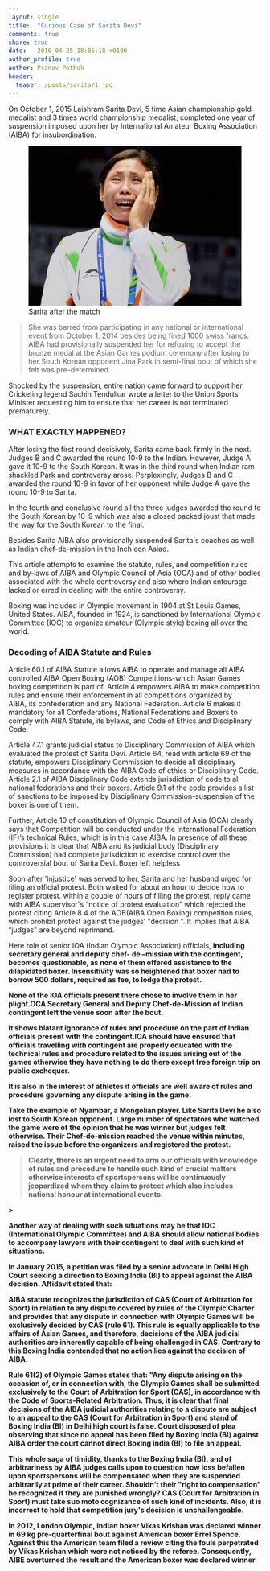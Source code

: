 ```yaml
---
layout: single
title:  "Curious Case of Sarita Devi"
comments: true
share: true
date:   2016-04-25 18:05:18 +0100
author_profile: true
author: Pranav Pathak
header:
  teaser: /posts/sarita/1.jpg
---
```


On October 1, 2015 Laishram Sarita Devi, 5 time Asian championship gold medalist and 3 times world championship medalist, completed one year of suspension imposed upon her by International Amateur Boxing Association (AIBA) for insubordination. 

<figure class="half">
<a href="/images/posts/sarita/1.jpg"><img src="/images/posts/sarita/1.jpg"></a>
<figcaption>Sarita after the match</figcaption>
</figure>
<blockquote>
She was barred from participating in any national or international event from October 1, 2014 besides being fined 1000 swiss francs. AIBA had provisionally suspended her for refusing to accept the bronze medal at the Asian Games podium ceremony after losing to her South Korean opponent Jina Park in semi-final bout of which she felt was pre-determined.
</blockquote> 


Shocked by the suspension, entire nation came forward to support her. Cricketing legend Sachin Tendulkar wrote a letter to the Union Sports Minister requesting him to ensure that her career is not terminated prematurely.


### WHAT EXACTLY HAPPENED?
After losing the first round decisively, Sarita came back firmly in the next. Judges B and C awarded the round 10-9 to the Indian. However, Judge A gave it 10-9 to the South Korean. It was in the third round when Indian ram shackled Park and controversy arose. Perplexingly, Judges B and C awarded the round 10-9 in favor of her opponent while Judge A gave the round 10-9 to Sarita.

In the fourth and conclusive round all the three judges awarded the round to the South Korean by 10-9 which was also a closed packed joust that made the way for the South Korean to the final. 

Besides Sarita AIBA also provisionally suspended Sarita's coaches as well as Indian chef-de-mission in the Inch eon Asiad.

This article attempts to examine the statute, rules, and competition rules and by-laws of AIBA and Olympic Council of Asia (OCA) and of other bodies associated with the whole controversy and also where Indian entourage lacked or erred in dealing with the entire controversy.

Boxing was included in Olympic movement in 1904 at St Louis Games, United States. AIBA, founded in 1924, is sanctioned by International Olympic Committee (IOC) to organize amateur (Olympic style) boxing all over the world. 

### Decoding of AIBA Statute and Rules

Article 60.1 of AIBA Statute allows AIBA to operate and manage all AIBA controlled AIBA Open Boxing (AOB) Competitions-which Asian Games boxing competition is part of. Article 4 empowers AIBA to make competition rules and ensure their enforcement in all competitions organized by AIBA, its confederation and any National Federation. Article 6 makes it mandatory for all Confederations, National Federations and Boxers to comply with AIBA Statute, its bylaws, and Code of Ethics and Disciplinary Code. 

Article 47.1 grants judicial status to Disciplinary Commission of AIBA which evaluated the protest of Sarita Devi. Article 64, read with article 69 of the statute, empowers Disciplinary Commission to decide all disciplinary measures in accordance with the AIBA Code of ethics or Disciplinary Code. Article 2.1 of AIBA Disciplinary Code extends jurisdiction of code to all national federations and their boxers. Article 9.1 of the code provides a list of sanctions to be imposed by Disciplinary Commission-suspension of the boxer is one of them. 

Further, Article 10 of constitution of Olympic Council of Asia (OCA) clearly says that Competition will be conducted under the International Federation (IF)’s technical Rules, which is in this case AIBA.
In presence of all these provisions it is clear that AIBA and its judicial body (Disciplinary Commission) had complete jurisdiction to exercise control over the controversial bout of Sarita Devi. 
Boxer left helpless

Soon after 'injustice' was served to her, Sarita and her husband urged for filing an official protest. Both waited for about an hour to decide how to register protest. within a couple of hours of filling the protest, reply  came with  AIBA supervisor's  “notice  of  protest  evaluation” which rejected the protest citing  Article 8.4  of the  AOB(AIBA Open Boxing)  competition  rules, which prohibit  protest  against  the  judges’  "decision ”. It implies that AIBA “judges" are beyond reprimand.

Here role of senior IOA (Indian Olympic Association) officials, <b>including secretary general and deputy chef- de –mission with the contingent, becomes questionable, as none of them offered assistance to the dilapidated boxer. Insensitivity was so heightened that boxer had to borrow 500 dollars, required as fee, to lodge the protest.<b>

None of the IOA officials present there chose to involve them in her plight.OCA Secretary General and Deputy Chef-de-Mission of Indian contingent left the venue soon after the bout. 

It shows blatant ignorance of rules and procedure on the part of Indian officials present with the contingent.IOA should have ensured that officials travelling with contingent are properly educated with the technical rules  and procedure related to the issues arising out of the games otherwise they have nothing to do there except free foreign trip on public exchequer. 

It is also in the interest of athletes if officials are well aware of rules and procedure governing any dispute arising in the game. 

Take the example of Nyambar, a Mongolian player. Like Sarita Devi he also lost to South Korean opponent. Large number of spectators who watched the game were of the opinion that he was winner but judges felt otherwise. Their Chef-de-mission reached the venue within minutes, raised the issue before the organizers and registered the protest. 

<blockquote>Clearly, there is an urgent need to arm our officials with knowledge of rules and procedure to handle such kind of crucial matters otherwise interests of sportspersons will be continuously jeopardized whom they claim to protect which also includes national honour at international events.</blockquote>> 

Another way of dealing with such situations may be that IOC (International Olympic Committee) and AIBA should allow national bodies to accompany lawyers with their contingent to deal with such kind of situations.

In January 2015, a petition was filed by a senior advocate in Delhi High Court seeking a direction to Boxing India (BI) to appeal against the AIBA decision. Affidavit stated that:

AIBA statute recognizes the jurisdiction of CAS (Court of Arbitration for Sport) in relation to any dispute covered by rules of the Olympic Charter and provides that any dispute in connection with Olympic Games will be exclusively decided by CAS (rule 61). This rule is equally applicable to the affairs of Asian Games, and therefore, decisions of the AIBA judicial authorities are inherently capable of being challenged in CAS. 
Contrary to this Boxing India contended that no action lies against the decision of AIBA.

Rule 61(2) of Olympic Games states that: "Any dispute arising on the occasion of, or in connection with, the Olympic Games shall be submitted exclusively to the Court of Arbitration for Sport (CAS), in accordance with the Code of Sports-Related Arbitration. 
Thus, it is clear that final decisions of the AIBA judicial authorities relating to a dispute are subject to an appeal to the CAS (Court for Arbitration in Sport) and stand of Boxing India (BI) in Delhi high court is false. Court disposed of plea observing that since no appeal has been filed by Boxing India (BI) against AIBA order the court cannot direct Boxing India (BI) to file an appeal.

This whole saga of timidity, thanks to the Boxing India (BI), and of arbitrariness by AIBA judges calls upon to question how loss befallen upon sportspersons will be compensated when they are suspended arbitrarily at prime of their career. Shouldn’t their "right to compensation" be recognized if they are punished wrongly? CAS (Court for Arbitration in Sport) must take suo moto cognizance of such kind of incidents. Also, it is incorrect to hold that competition jury's decision is unchallengeable. 

In 2012, London Olympic, Indian boxer Vikas Krishan was declared winner in 69 kg pre-quarterfinal bout against American boxer Errel Spence. Against this the American team filed a review citing the fouls perpetrated by Vikas Krishan which were not noticed by the referee. Consequently, AIBE overturned the result and the American boxer was declared winner.



